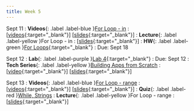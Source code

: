 ```yaml
---
title: Week 5
---
```


Sept 11
: **Videos**{: .label .label-blue }[For Loop - in](https://edstem.org/us/courses/41289/lessons/70994)
  : \[[videos](https://www.youtube.com/playlist?list=PLWGqLlpet_GTF7IAbka6r2SNUBqoxI-pS){:target="_blank"}\] \[[slides](https://docs.google.com/presentation/d/1aj3pQn10M0Dk_EBt3wHmJY_1tdZkbXdsFs9S8Vhky08){:target="_blank"}\]
: **Lecture**{: .label .label-yellow }For Loop - in
  : \[[slides](https://docs.google.com/presentation/d/1-Ockl1-qTJppLreyQs6U3zw0pEH-dLf4vg5Ji71P6D8){:target="_blank"}\]
: **HW**{: .label .label-green }[For Loops](https://edstem.org/us/courses/41289/lessons/74863){:target="_blank"}
  : Due: Sept 18

Sept 12
: **Lab**{: .label .label-purple }[Lab 4](https://edstem.org/us/courses/41289/lessons/75232){:target="_blank"}
  : Due: Sept 12
: **Tech Series**{: .label .label-yellow }[Building Apps from Scratch](https://edstem.org/us/courses/41289/lessons/75494)
  : \[[video](https://drive.google.com/file/d/14o1Ih9EIIfXiiYyemVmcH79_RaQ_Bwac){:target="_blank"}\] \[[slides](https://docs.google.com/presentation/d/15Hq0UkQbHiUhlZO3dYzXSoKIy9AfhZPIi0fL361Nuag){:target="_blank"}\]

Sept 13
: **Videos**{: .label .label-blue }[For Loop - range](https://edstem.org/us/courses/41289/lessons/71001)
  : \[[videos](https://www.youtube.com/playlist?list=PLWGqLlpet_GRkRozmrY-4sUnPSqg--Ktn){:target="_blank"}\] \[[slides](https://docs.google.com/presentation/d/1Ls_VIgPQ2we86jsf_mAi62akAIlPkQdKBx70yko1pcI){:target="_blank"}\]
: **Quiz**{: .label .label-red }[While, Strings](https://edstem.org/us/courses/41289/lessons/75170)
: **Lecture**{: .label .label-yellow }For Loop - range
  : \[[slides](https://docs.google.com/presentation/d/19cmpNh8YFPPi-rfD1poTdGtjNOfi1DDElw9sNEooU_4){:target="_blank"}\]
